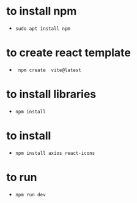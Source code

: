 # to install npm
- `sudo apt install npm`

# to create react template
- ` npm create  vite@latest`
# to install libraries
- `npm install`

# to install
- `npm install axios react-icons`

# to run
- `npm run dev`

